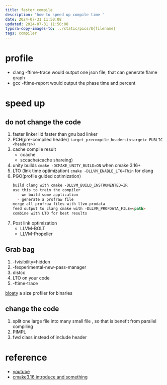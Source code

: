 ```yaml
---
title: faster compile
description: 'how to speed up compile time '
date: 2024-07-31 11:50:08
updated: 2024-07-31 11:50:08
typora-copy-images-to: ../static/pics/${filename}
tags: compiler
---
```


# profile
- clang -ftime-trace would output one json file, that can generate flame graph
- gcc -ftime-report would output the phase time and percent

# speed up

## do not change the code
1. faster linker 
   lld faster than gnu bsd linker
2. PCH(pre-compiled header)
   `target_precompile_headers(<target> PUBLIC <headers>)`
3. cache compile result
   - ccache
   - sccache(cache shareing)
4. unity builds
   `cmake -DCMAKE_UNITY_BUILD=ON` when cmake 3.16+
5. LTO (link time optimization)
   `cmake -DLLVM_ENABLE_LTO=Thin` for clang
6. PGO(profile guided optimization)
   ```markdown
   build clang with cmake -DLLVM_BUILD_INSTRUMENTED=IR
   use this to train the compiler
     - we build some application
     - generate a profraw file
   merge all profraw files with llvm-prodata
   feed output to clang cmake with -DLLVM_PROFDATA_FILE=<path>
   combine with LTO for best results
   ```
1. Post link optimization
   - LLVM-BOLT
   - LLVM-Propeller


## Grab bag
1. -fvisibility=hidden
2. -fexperimental-new-pass-manager
3. distcc
4. LTO on your code
5. -ftime-trace

[bloaty](https://github.com/google/bloaty) a size profiler for binaries

## change the code

1. split one large file into many small file , so that is benefit from parallel compiling
2. PIMPL
3. fwd class instead of include header

# reference

- [youtube](https://www.youtube.com/watch?v=X4pyOtawqjg)
- [cmake3.16 introduce and something](https://onqtam.com/programming/2019-12-20-pch-unity-cmake-3-16/)